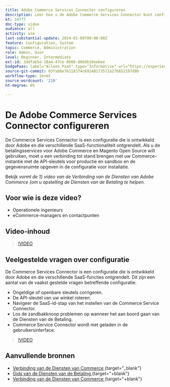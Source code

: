 ```yaml
---
title: Adobe Commerce Services Connector configureren
description: Leer hoe u de Adobe Commerce Services Connector kunt configureren voor gebruik met Commerce SaaS-producten en hoe u algemene problemen kunt oplossen.
kt: 14777
doc-type: video
audience: all
activity: use
last-substantial-update: 2024-01-09T00:00:00Z
feature: Configuration, System
topic: Commerce, Administration
role: Admin, User
level: Beginner, Intermediate
exl-id: 3ddfab5e-18a4-47ce-8b80-d66db10eebee
badgePaas: label="Alleen PaaS" type="Informative" url="https://experienceleague.adobe.com/en/docs/commerce/user-guides/product-solutions" tooltip="Is alleen van toepassing op Adobe Commerce op Cloud-projecten (door Adobe beheerde PaaS-infrastructuur) en op projecten in het veld."
source-git-commit: 03fab8e76116374c69240173572a276652197d9b
workflow-type: tm+mt
source-wordcount: '210'
ht-degree: 0%

---
```


# De Adobe Commerce Services Connector configureren

De Commerce Services Connector is een configuratie die is ontwikkeld door Adobe en die verschillende SaaS-functionaliteit ontgrendelt. Als u de betalingsservices voor Adobe Commerce en Magento Open Source wilt gebruiken, moet u een verbinding tot stand brengen met uw Commerce-instantie met de API-sleutels voor productie en sandbox en de gegevensruimte opgeven in de configuratie voor installatie.

Bekijk _vormt de 1} video van de Verbinding van de Diensten van Adobe Commerce {om u opstelling de Diensten van de Betaling te helpen._

## Voor wie is deze video?

- Operationele ingenieurs
- eCommerce-managers en contactpunten

## Video-inhoud

>[!VIDEO](https://video.tv.adobe.com/v/3425958?learn=on)

## Veelgestelde vragen over configuratie

De Commerce Services Connector is een configuratie die is ontwikkeld door Adobe en die verschillende SaaS-functies ontgrendelt. Dit zijn een aantal van de vaakst gestelde vragen betreffende configuratie:

- Ongeldige of openbare sleutels corrigeren.
- De API-sleutel van uw winkel roteren.
- Navigeer de SaaS-id-stap van het instellen van de Commerce Service Connector.
- Los de zandbakknoop problemen op wanneer het aan boord gaan van de Diensten van de Betaling.
- Commerce Service Connector wordt niet geladen in de gebruikersinterface.

>[!VIDEO](https://video.tv.adobe.com/v/3425959?learn=on)

## Aanvullende bronnen

- [ Verbinding van de Diensten van Commerce ](https://experienceleague.adobe.com/docs/commerce-merchant-services/user-guides/integration-services/saas.html){target="_blank"}
- [ Gids van de Diensten van de Betaling ](https://experienceleague.adobe.com/docs/commerce-merchant-services/payment-services/guide-overview.html){target="+blank"}
- [ Verbinding van de Diensten van Commerce ](https://experienceleague.adobe.com/docs/commerce-merchant-services/user-guides/integration-services/saas.html){target="+blank"}
